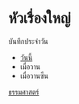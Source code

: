 # หัวเรื่องใหญ่

บันทึกประจำวัน
- [วันนี้](note/2020/0331)
- เมื่อวาน
- เมื่อวานซืน

[ธรรมศาสตร์](http://tu.ac.th/)
